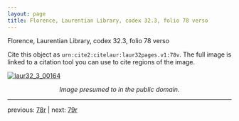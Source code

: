 ```yaml
---
layout: page
title: Florence, Laurentian Library, codex 32.3, folio 78 verso
---
```


Florence, Laurentian Library, codex 32.3, folio 78 verso

Cite this object as `urn:cite2:citelaur:laur32pages.v1:78v`.  The full image is linked to a citation tool you can use to cite regions of the image.

[![laur32_3_00164](http://www.homermultitext.org/iipsrv?IIIF=/project/homer/pyramidal/deepzoom/citelaur/laur32imgs/v1/laur32_3_00164.tif/full/800,/0/default.jpg)](http://www.homermultitext.org/ict2/?urn=urn:cite2:citelaur:laur32imgs.v1:laur32_3_00164) 

<p style="text-align: center; font-style: italic;">Image presumed to in the public domain.</p>

---

previous: [78r](../78r/) | next: [79r](../79r/)